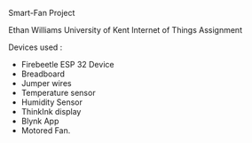 Smart-Fan Project 

Ethan Williams University of Kent Internet of Things Assignment 

Devices used : 
* Firebeetle ESP 32 Device
* Breadboard
* Jumper wires
* Temperature sensor
* Humidity Sensor
* ThinkInk display
* Blynk App
* Motored Fan.

